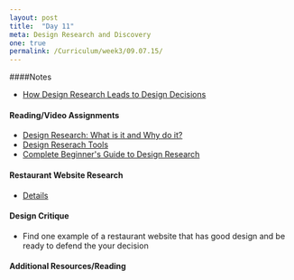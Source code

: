 ```yaml
---
layout: post
title:  "Day 11"
meta: Design Research and Discovery
one: true
permalink: /Curriculum/week3/09.07.15/
---
```

####Notes
- [How Design Research Leads to Design Decisions](https://speakerdeck.com/samkap/design-research-and-decision-making-slides-from-aggregate-conference-2014)

#### Reading/Video Assignments
- [Design Research: What is it and Why do it?](http://reboot.org/2012/02/19/design-research-what-is-it-and-why-do-it/)
- [Design Reserach Tools](https://labs.ideo.com/2014/09/19/digital-tools-for-design-research/)
- [Complete Beginner's Guide to Design Research](http://www.uxbooth.com/articles/complete-beginners-guide-to-design-research/)

#### Restaurant Website Research
- [Details](/09.07.15/research-for-restaurant-website/)

#### Design Critique
- Find one example of a restaurant website that has good design and be ready to defend the your decision

#### Additional Resources/Reading


